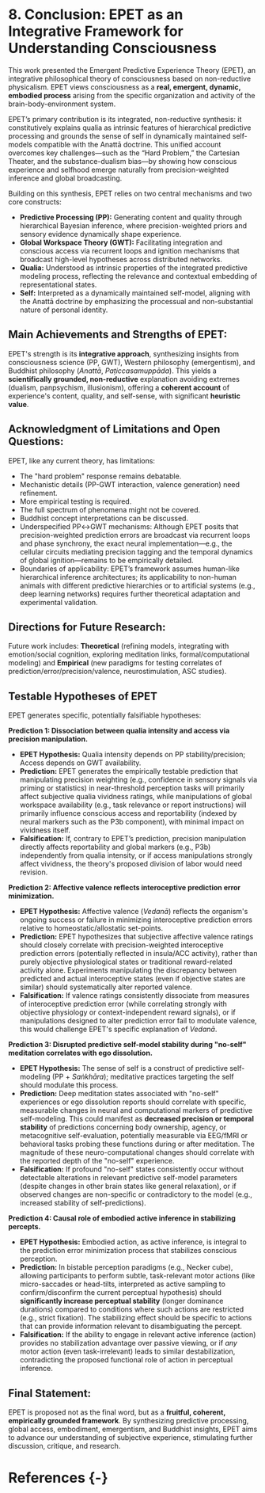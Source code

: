 # 8. Conclusion: EPET as an Integrative Framework for Understanding Consciousness

This work presented the Emergent Predictive Experience Theory (EPET), an integrative philosophical theory of consciousness based on non-reductive physicalism. EPET views consciousness as a **real, emergent, dynamic, embodied process** arising from the specific organization and activity of the brain-body-environment system.

EPET’s primary contribution is its integrated, non-reductive synthesis: it constitutively explains qualia as intrinsic features of hierarchical predictive processing and grounds the sense of self in dynamically maintained self-models compatible with the Anattā doctrine. This unified account overcomes key challenges—such as the “Hard Problem,” the Cartesian Theater, and the substance-dualism bias—by showing how conscious experience and selfhood emerge naturally from precision-weighted inference and global broadcasting.

Building on this synthesis, EPET relies on two central mechanisms and two core constructs:

- **Predictive Processing (PP):** Generating content and quality through hierarchical Bayesian inference, where precision-weighted priors and sensory evidence dynamically shape experience.
- **Global Workspace Theory (GWT):** Facilitating integration and conscious access via recurrent loops and ignition mechanisms that broadcast high-level hypotheses across distributed networks.
- **Qualia:** Understood as intrinsic properties of the integrated predictive modeling process, reflecting the relevance and contextual embedding of representational states.
- **Self:** Interpreted as a dynamically maintained self-model, aligning with the Anattā doctrine by emphasizing the processual and non-substantial nature of personal identity.

## Main Achievements and Strengths of EPET:

EPET's strength is its **integrative approach**, synthesizing insights from consciousness science (PP, GWT), Western philosophy (emergentism), and Buddhist philosophy (*Anattā*, *Paṭiccasamuppāda*). This yields a **scientifically grounded, non-reductive** explanation avoiding extremes (dualism, panpsychism, illusionism), offering a **coherent account** of experience's content, quality, and self-sense, with significant **heuristic value**.

## Acknowledgment of Limitations and Open Questions:

EPET, like any current theory, has limitations:

- The "hard problem" response remains debatable.
- Mechanistic details (PP-GWT interaction, valence generation) need refinement.
- More empirical testing is required.
- The full spectrum of phenomena might not be covered.
- Buddhist concept interpretations can be discussed.
- Underspecified PP↔GWT mechanisms: Although EPET posits that precision-weighted prediction errors are broadcast via recurrent loops and phase synchrony, the exact neural implementation—e.g., the cellular circuits mediating precision tagging and the temporal dynamics of global ignition—remains to be empirically detailed.
- Boundaries of applicability: EPET’s framework assumes human-like hierarchical inference architectures; its applicability to non-human animals with different predictive hierarchies or to artificial systems (e.g., deep learning networks) requires further theoretical adaptation and experimental validation.

## Directions for Future Research:

Future work includes: **Theoretical** (refining models, integrating with emotion/social cognition, exploring meditation links, formal/computational modeling) and **Empirical** (new paradigms for testing correlates of prediction/error/precision/valence, neurostimulation, ASC studies).

## Testable Hypotheses of EPET

EPET generates specific, potentially falsifiable hypotheses:

**Prediction 1: Dissociation between qualia intensity and access via precision manipulation.**

*   **EPET Hypothesis:** Qualia intensity depends on PP stability/precision; Access depends on GWT availability.
*   **Prediction:** EPET generates the empirically testable prediction that manipulating precision weighting (e.g., confidence in sensory signals via priming or statistics) in near-threshold perception tasks will primarily affect subjective qualia vividness ratings, while manipulations of global workspace availability (e.g., task relevance or report instructions) will primarily influence conscious access and reportability (indexed by neural markers such as the P3b component), with minimal impact on vividness itself.
*   **Falsification:** If, contrary to EPET’s prediction, precision manipulation directly affects reportability and global markers (e.g., P3b) independently from qualia intensity, or if access manipulations strongly affect vividness, the theory's proposed division of labor would need revision.

**Prediction 2: Affective valence reflects interoceptive prediction error minimization.**

*   **EPET Hypothesis:** Affective valence (*Vedanā*) reflects the organism's ongoing success or failure in minimizing interoceptive prediction errors relative to homeostatic/allostatic set-points.
*   **Prediction:** EPET hypothesizes that subjective affective valence ratings should closely correlate with precision-weighted interoceptive prediction errors (potentially reflected in insula/ACC activity), rather than purely objective physiological states or traditional reward-related activity alone. Experiments manipulating the discrepancy between predicted and actual interoceptive states (even if objective states are similar) should systematically alter reported valence.
*   **Falsification:** If valence ratings consistently dissociate from measures of interoceptive prediction error (while correlating strongly with objective physiology or context-independent reward signals), or if manipulations designed to alter prediction error fail to modulate valence, this would challenge EPET's specific explanation of *Vedanā*.

**Prediction 3: Disrupted predictive self-model stability during "no-self" meditation correlates with ego dissolution.**

*   **EPET Hypothesis:** The sense of self is a construct of predictive self-modeling (PP + *Saṅkhāra*); meditative practices targeting the self should modulate this process.
*   **Prediction:** Deep meditation states associated with "no-self" experiences or ego dissolution reports should correlate with specific, measurable changes in neural and computational markers of predictive self-modeling. This could manifest as **decreased precision or temporal stability** of predictions concerning body ownership, agency, or metacognitive self-evaluation, potentially measurable via EEG/fMRI or behavioral tasks probing these functions during or after meditation. The magnitude of these neuro-computational changes should correlate with the reported depth of the "no-self" experience.
*   **Falsification:** If profound "no-self" states consistently occur without detectable alterations in relevant predictive self-model parameters (despite changes in other brain states like general relaxation), or if observed changes are non-specific or contradictory to the model (e.g., increased stability of self-predictions).

**Prediction 4: Causal role of embodied active inference in stabilizing percepts.**

*   **EPET Hypothesis:** Embodied action, as active inference, is integral to the prediction error minimization process that stabilizes conscious perception.
*   **Prediction:** In bistable perception paradigms (e.g., Necker cube), allowing participants to perform subtle, task-relevant motor actions (like micro-saccades or head-tilts, interpreted as active sampling to confirm/disconfirm the current perceptual hypothesis) should **significantly increase perceptual stability** (longer dominance durations) compared to conditions where such actions are restricted (e.g., strict fixation). The stabilizing effect should be specific to actions that can provide information relevant to disambiguating the percept.
*   **Falsification:** If the ability to engage in relevant active inference (action) provides no stabilization advantage over passive viewing, or if *any* motor action (even task-irrelevant) leads to similar destabilization, contradicting the proposed functional role of action in perceptual inference.

## Final Statement:

EPET is proposed not as the final word, but as a **fruitful, coherent, empirically grounded framework**. By synthesizing predictive processing, global access, embodiment, emergentism, and Buddhist insights, EPET aims to advance our understanding of subjective experience, stimulating further discussion, critique, and research.

<!-- Empty line before the heading -->

# References {-}

<!-- Pandoc will automatically insert the bibliography AFTER this point -->